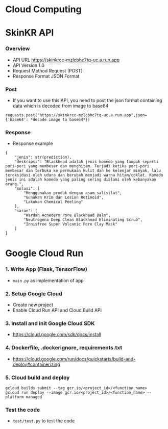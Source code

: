 # Cloud Computing

# SkinKR API
### Overview
- API URL	https://skinkrcc-mzlcbhc7tq-uc.a.run.app
- API Version	1.0
- Request Method	Request (POST)
- Response Format	JSON Format

### Post 
- If you want to use this API, you need to post the json format containing data which is decoded from image to base64
```
requests.post("https://skinkrcc-mzlcbhc7tq-uc.a.run.app",json={'base64': *decode image to base64*})
```

### Response
- Response example
```
{
    "jenis": str(prediction),
    "deskripsi": "Blackhead adalah jenis komedo yang tampak seperti pori-pori yang membesar dan menghitam. Terjadi ketika pori-pori membesar dan terbuka ke permukaan kulit dan ke kelenjar minyak, lalu teroksidasi oleh udara dan berubah menjadi warna hitam/coklat. Komedo jenis ini adalah komedo yang paling sering dialami oleh kebanyakan orang.",
    "solusi": [
        "Menggunakan produk dengan asam salisilat",
        "Gunakan Krim dan Losion Retinoid",
        "Lakukan Chemical Peeling"
    ],
    "saran": [
        "Wardah Acnederm Pore Blackhead Balm",
        "Neutrogena Deep Clean Blackhead Eliminating Scrub",
        "Innisfree Super Volcanic Pore Clay Mask"
    ]
}
```

# Google Cloud Run
### 1. Write App (Flask, TensorFlow)
- `main.py` as implementation of app

### 2. Setup Google Cloud 
- Create new project
- Enable Cloud Run API and Cloud Build API

### 3. Install and init Google Cloud SDK
- https://cloud.google.com/sdk/docs/install

### 4. Dockerfile, .dockerignore, requirements.txt
- https://cloud.google.com/run/docs/quickstarts/build-and-deploy#containerizing

### 5. Cloud build and deploy
```
gcloud builds submit --tag gcr.io/<project_id>/<function_name>
gcloud run deploy --image gcr.io/<project_id>/<function_name> --platform managed
```

### Test the code
- `test/test.py` to test the code
